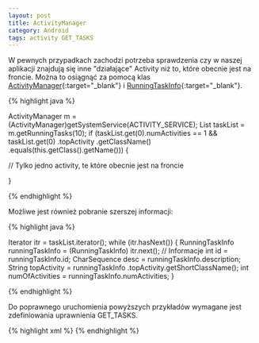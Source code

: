 ```yaml
---
layout: post
title: ActivityManager
category: Android
tags: activity GET_TASKS
---
```


W pewnych przypadkach zachodzi potrzeba sprawdzenia czy w naszej aplikacji znajdują się inne "działające" Activity niż to, które obecnie jest na froncie. Można to osiągnąć za pomocą klas [ActivityManager](http://developer.android.com/reference/android/app/ActivityManager.html){:target="_blank"} i [RunningTaskInfo](http://developer.android.com/reference/android/app/ActivityManager.RunningTaskInfo.html){:target="_blank"}.

{% highlight java %}

ActivityManager m =(ActivityManager)getSystemService(ACTIVITY_SERVICE);
List<RunningTaskInfo> taskList = m.getRunningTasks(10);
if (taskList.get(0).numActivities == 1 
	&& taskList.get(0)
		.topActivity
		.getClassName()
		.equals(this.getClass().getName())) {

// Tylko jedno activity, te które obecnie jest na froncie

}

{% endhighlight %}

Możliwe jest również pobranie szerszej informacji:

{% highlight java %}

Iterator<RunningTaskInfo> itr = taskList.iterator();
while (itr.hasNext()) {
	RunningTaskInfo runningTaskInfo = (RunningTaskInfo) itr.next();
	// Informacje
	int id = runningTaskInfo.id;
	CharSequence desc = runningTaskInfo.description;
	String topActivity = runningTaskInfo
							.topActivity.getShortClassName();
	int numOfActivities = runningTaskInfo.numActivities;
}

{% endhighlight %}

Do poprawnego uruchomienia powyższych przykładów wymagane jest zdefiniowania uprawnienia GET_TASKS.

{% highlight xml %}
<uses-permission android:name="android.permission.GET_TASKS"/>
{% endhighlight %}

